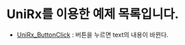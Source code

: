 # UniRx를 이용한 예제 목록입니다.

- [UniRx_ButtonClick](https://github.com/twozeronine/UniRx_Study/blob/main/Assets/UniRx_Practice_Scripts/UniRx_ButtonClick.cs) : 버튼을 누르면 text의 내용이 바뀐다.
